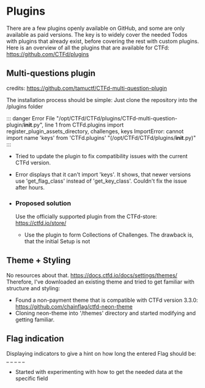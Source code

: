 # Plugins
There are a few plugins openly available on GitHub, and some are only available as paid versions.
The key is to widely cover the needed Todos with plugins that already exist, before covering the rest with custom plugins.
Here is an overview of all the plugins that are available for CTFd: https://github.com/CTFd/plugins

## Multi-questions plugin
credits: https://github.com/tamuctf/CTFd-multi-question-plugin

The installation process should be simple: Just clone the repository into the /plugins folder

::: danger Error
File "/opt/CTFd/CTFd/plugins/CTFd-multi-question-plugin/__init__.py", line 1
from CTFd.plugins import register_plugin_assets_directory, challenges, keys
ImportError: cannot import name 'keys' from 'CTFd.plugins' "(/opt/CTFd/CTFd/plugins/__init__.py)"
:::

- Tried to update the plugin to fix compatibility issues with the current CTFd version.

- Error displays that it can't import 'keys'. It shows, that newer versions use 'get_flag_class' instead of 'get_key_class'.
  Couldn't fix the issue after hours.

- ### Proposed solution
  Use the officially supported plugin from the CTFd-store:
  https://ctfd.io/store/
    - Use the plugin to form Collections of Challenges. The drawback is, that the initial Setup is not

## Theme + Styling
No resources about that. https://docs.ctfd.io/docs/settings/themes/
Therefore, I've downloaded an existing theme and tried to get familiar with structure and styling:
- Found a non-payment theme that is compatible with CTFd version 3.3.0: https://github.com/chainflag/ctfd-neon-theme
- Cloning neon-theme into '/themes' directory and started modifying and getting familiar.


## Flag indication

Displaying indicators to give a hint on how long the entered Flag should be:  _ _ _ _ _
- Started with experimenting with how to get the needed data at the specific field






